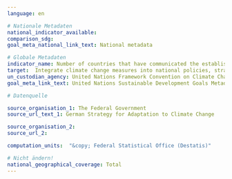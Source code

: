 ```yaml
---
language: en

# Nationale Metadaten
national_indicator_available:
comparison_sdg:
goal_meta_national_link_text: National metadata

# Globale Metadaten
indicator_name: Number of countries that have communicated the establishment or operationalization of an integrated policy/strategy/plan which increases their ability to adapt to the adverse impacts of climate change, and foster climate resilience and low greenhouse gas emissions development in a manner that does not threaten food production (including a national adaptation plan, nationally determined contribution, national communication, biennial update report or other)
target:  Integrate climate change measures into national policies, strategies and planning
un_custodian_agency: United Nations Framework Convention on Climate Change (UNFCCC)
goal_meta_link_text: United Nations Sustainable Development Goals Metadata

# Datenquelle

source_organisation_1: The Federal Government
source_url_text_1: German Strategy for Adaptation to Climate Change

source_organisation_2:
source_url_2:

computation_units:  "&copy; Federal Statistical Office (Destatis)"

# Nicht ändern!
national_geographical_coverage: Total
---
```

